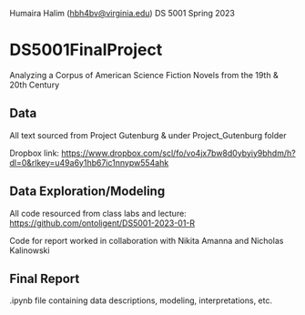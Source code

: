 Humaira Halim (hbh4bv@virginia.edu) DS 5001 Spring 2023

# DS5001FinalProject
Analyzing a Corpus of American Science Fiction Novels from the 19th &amp; 20th Century

## Data 
All text sourced from Project Gutenburg & under Project_Gutenburg folder

Dropbox link: https://www.dropbox.com/scl/fo/vo4jx7bw8d0ybyiy9bhdm/h?dl=0&rlkey=u49a6y1hb67ic1nnypw554ahk

## Data Exploration/Modeling
All code resourced from class labs and lecture: https://github.com/ontoligent/DS5001-2023-01-R

Code for report worked in collaboration with Nikita Amanna and Nicholas Kalinowski

## Final Report
.ipynb file containing data descriptions, modeling, interpretations, etc.
